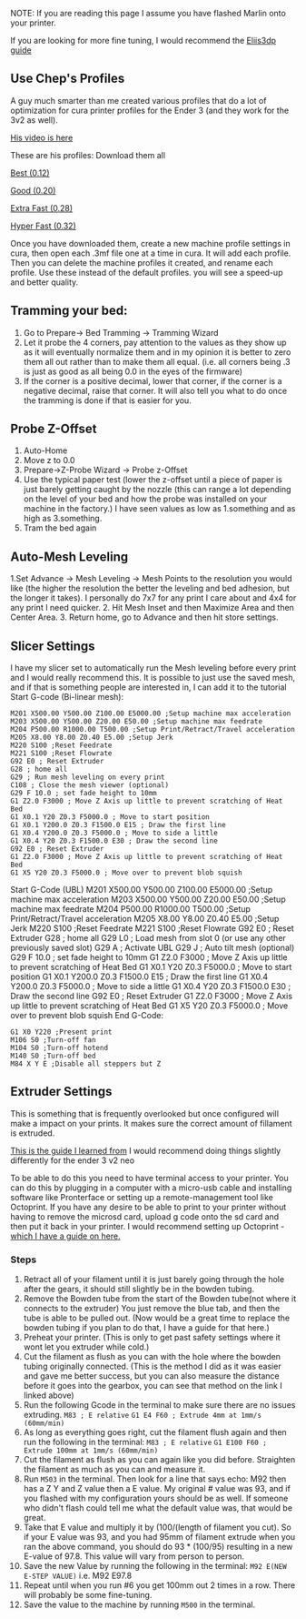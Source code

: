 NOTE: If you are reading this page I assume you have flashed Marlin onto your printer. 

If you are looking for more fine tuning, I would recommend the [Eliis3dp guide](https://ellis3dp.com/Print-Tuning-Guide/)

## Use Chep's Profiles
A guy much smarter than me created various profiles that do a lot of optimization for cura printer profiles for the Ender 3 (and they work for the 3v2 as well).

[His video is here](https://www.youtube.com/watch?v=jM_jdsx5yFc&t=165s&ab_channel=CHEP)

These are his profiles: Download them all

[Best (0.12)](https://social.thangs.com/m/184722)

[Good (0.20)](https://social.thangs.com/m/184723)

[Extra Fast (0.28)](https://social.thangs.com/m/186289)

[Hyper Fast (0.32)](https://social.thangs.com/m/186263)

Once you have downloaded them, create a new machine profile settings in cura, then open each .3mf file one at a time in cura. It will add each profile. Then you can delete the machine profiles it created, and rename each profile. Use these instead of the default profiles. you will see a speed-up and better quality.


## Tramming your bed:
1. Go to Prepare-> Bed Tramming -> Tramming Wizard
2. Let it probe the 4 corners, pay attention to the values as they show up as it will eventually normalize them and in my opinion it is better to zero them all out rather than to make them all equal. (i.e. all corners being .3 is just as good as all being 0.0 in the eyes of the firmware)
3. If the corner is a positive decimal, lower that corner, if the corner is a negative decimal, raise that corner. It will also tell you what to do once the tramming is done if that is easier for you.

## Probe Z-Offset
1. Auto-Home
2. Move z to 0.0
3. Prepare->Z-Probe Wizard -> Probe z-Offset
4. Use the typical paper test (lower the z-offset until a piece of paper is just barely getting caught by the nozzle (this can range a lot depending on the level of your bed and how the probe was installed on your machine in the factory.) I have seen values as low as 1.something and as high as 3.something.
6. Tram the bed again

## Auto-Mesh Leveling
1.Set Advance -> Mesh Leveling -> Mesh Points to the resolution you would like (the higher the resolution the better the leveling and bed adhesion, but the longer it takes). I personally do 7x7 for any print I care about and 4x4 for any print I need quicker.
2. Hit Mesh Inset and then Maximize Area and then Center Area.
3. Return home, go to Advance and then hit store settings.

## Slicer Settings
I have my slicer set to automatically run the Mesh leveling before every print and I would really recommend this. It is possible to just use the saved mesh, and if that is something people are interested in, I can add it to the tutorial
Start G-code (Bi-linear mesh):
~~~
M201 X500.00 Y500.00 Z100.00 E5000.00 ;Setup machine max acceleration
M203 X500.00 Y500.00 Z20.00 E50.00 ;Setup machine max feedrate
M204 P500.00 R1000.00 T500.00 ;Setup Print/Retract/Travel acceleration
M205 X8.00 Y8.00 Z0.40 E5.00 ;Setup Jerk
M220 S100 ;Reset Feedrate
M221 S100 ;Reset Flowrate
G92 E0 ; Reset Extruder
G28 ; home all
G29 ; Run mesh leveling on every print
C108 ; Close the mesh viewer (optional)
G29 F 10.0 ; set fade height to 10mm
G1 Z2.0 F3000 ; Move Z Axis up little to prevent scratching of Heat Bed
G1 X0.1 Y20 Z0.3 F5000.0 ; Move to start position
G1 X0.1 Y200.0 Z0.3 F1500.0 E15 ; Draw the first line
G1 X0.4 Y200.0 Z0.3 F5000.0 ; Move to side a little
G1 X0.4 Y20 Z0.3 F1500.0 E30 ; Draw the second line
G92 E0 ; Reset Extruder
G1 Z2.0 F3000 ; Move Z Axis up little to prevent scratching of Heat Bed
G1 X5 Y20 Z0.3 F5000.0 ; Move over to prevent blob squish
~~~
Start G-Code (UBL)
M201 X500.00 Y500.00 Z100.00 E5000.00 ;Setup machine max acceleration
M203 X500.00 Y500.00 Z20.00 E50.00 ;Setup machine max feedrate
M204 P500.00 R1000.00 T500.00 ;Setup Print/Retract/Travel acceleration
M205 X8.00 Y8.00 Z0.40 E5.00 ;Setup Jerk
M220 S100 ;Reset Feedrate
M221 S100 ;Reset Flowrate
G92 E0 ; Reset Extruder
G28 ; home all
G29 L0 ; Load mesh from slot 0 (or use any other previously saved slot)
G29 A ; Activate UBL
G29 J ; Auto tilt mesh (optional)
G29 F 10.0 ; set fade height to 10mm
G1 Z2.0 F3000 ; Move Z Axis up little to prevent scratching of Heat Bed
G1 X0.1 Y20 Z0.3 F5000.0 ; Move to start position
G1 X0.1 Y200.0 Z0.3 F1500.0 E15 ; Draw the first line
G1 X0.4 Y200.0 Z0.3 F5000.0 ; Move to side a little
G1 X0.4 Y20 Z0.3 F1500.0 E30 ; Draw the second line
G92 E0 ; Reset Extruder
G1 Z2.0 F3000 ; Move Z Axis up little to prevent scratching of Heat Bed
G1 X5 Y20 Z0.3 F5000.0 ; Move over to prevent blob squish
End G-Code:
~~~
G1 X0 Y220 ;Present print
M106 S0 ;Turn-off fan
M104 S0 ;Turn-off hotend
M140 S0 ;Turn-off bed
M84 X Y E ;Disable all steppers but Z
~~~

## Extruder Settings
This is something that is frequently overlooked but once configured will make a impact on your prints. It makes sure the correct amount of fillament is extruded.

[This is the guide I learned from](https://ellis3dp.com/Print-Tuning-Guide/articles/extruder_calibration.html) I would recommend doing things slightly differently for the ender 3 v2 neo

To be able to do this you need to have terminal access to your printer. You can do this by plugging in a computer with a micro-usb cable and installing software like Pronterface or setting up a remote-management tool like Octoprint. If you have any desire to be able to print to your printer without having to remove the microsd card, upload g code onto the sd card and then put it back in your printer. I would recommend setting up Octoprint - [which I have a guide on here.](remote_management.html)

### Steps
1. Retract all of your filament until it is just barely going through the hole after the gears, it should still slightly be in the bowden tubing.
2. Remove the Bowden tube from the start of the Bowden tube(not where it connects to the extruder) You just remove the blue tab, and then the tube is able to be pulled out. (Now would be a great time to replace the bowden tubing if you plan to do that, I have a guide for that here.)
3. Preheat your printer. (This is only to get past safety settings where it wont let you extruder while cold.)
4. Cut the filament as flush as you can with the hole where the bowden tubing originally connected. (This is the method I did as it was easier and gave me better success, but you can also measure the distance before it goes into the gearbox, you can see that method on the link I linked above)
5. Run the following Gcode in the terminal to make sure there are no issues extruding.
`M83 ; E relative`
`G1 E4 F60 ; Extrude 4mm at 1mm/s (60mm/min)`
6. As long as everything goes right, cut the filament flush again and then run the following in the terminal:
`M83 ; E relative`
`G1 E100 F60 ; Extrude 100mm at 1mm/s (60mm/min)`
7. Cut the filament as flush as you can again like you did before. Straighten the filament as much as you can and measure it. 
8. Run `M503` in the terminal. Then look for a line that says echo: M92 then has a Z Y and Z value then a E value. My original # value was 93, and if you flashed with my configuration yours should be as well. If someone who didn't flash could tell me what the default value was, that would be great.
9. Take that E value and multiply it by (100/(length of filament you cut). So if your E value was 93, and you had 95mm of filament extrude when you ran the above command, you should do 93 * (100/95) resulting in a new E-value of 97.8. This value will vary from person to person.
10.  Save the new Value by running the following in the terminal:
`M92 E(NEW E-STEP VALUE)` i.e. M92 E97.8
11. Repeat until when you run #6 you get 100mm out 2 times in a row. There will probably be some fine-tuning.
12. Save the value to the machine by running `M500` in the terminal.